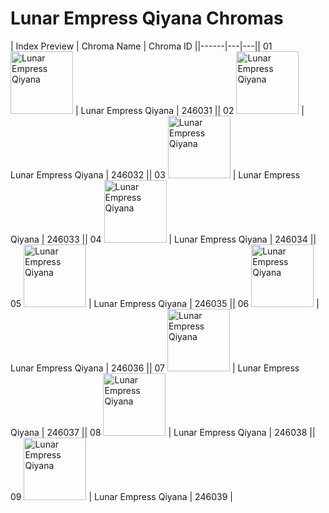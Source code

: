# Lunar Empress Qiyana Chromas

| Index  Preview | Chroma Name | Chroma ID ||------|---|---|| 01  <img src='https://raw.communitydragon.org/latest/plugins/rcp-be-lol-game-data/global/default/v1/champion-chroma-images/246/246031.png' alt='Lunar Empress Qiyana' width='100'> | Lunar Empress Qiyana | 246031 || 02  <img src='https://raw.communitydragon.org/latest/plugins/rcp-be-lol-game-data/global/default/v1/champion-chroma-images/246/246032.png' alt='Lunar Empress Qiyana' width='100'> | Lunar Empress Qiyana | 246032 || 03  <img src='https://raw.communitydragon.org/latest/plugins/rcp-be-lol-game-data/global/default/v1/champion-chroma-images/246/246033.png' alt='Lunar Empress Qiyana' width='100'> | Lunar Empress Qiyana | 246033 || 04  <img src='https://raw.communitydragon.org/latest/plugins/rcp-be-lol-game-data/global/default/v1/champion-chroma-images/246/246034.png' alt='Lunar Empress Qiyana' width='100'> | Lunar Empress Qiyana | 246034 || 05  <img src='https://raw.communitydragon.org/latest/plugins/rcp-be-lol-game-data/global/default/v1/champion-chroma-images/246/246035.png' alt='Lunar Empress Qiyana' width='100'> | Lunar Empress Qiyana | 246035 || 06  <img src='https://raw.communitydragon.org/latest/plugins/rcp-be-lol-game-data/global/default/v1/champion-chroma-images/246/246036.png' alt='Lunar Empress Qiyana' width='100'> | Lunar Empress Qiyana | 246036 || 07  <img src='https://raw.communitydragon.org/latest/plugins/rcp-be-lol-game-data/global/default/v1/champion-chroma-images/246/246037.png' alt='Lunar Empress Qiyana' width='100'> | Lunar Empress Qiyana | 246037 || 08  <img src='https://raw.communitydragon.org/latest/plugins/rcp-be-lol-game-data/global/default/v1/champion-chroma-images/246/246038.png' alt='Lunar Empress Qiyana' width='100'> | Lunar Empress Qiyana | 246038 || 09  <img src='https://raw.communitydragon.org/latest/plugins/rcp-be-lol-game-data/global/default/v1/champion-chroma-images/246/246039.png' alt='Lunar Empress Qiyana' width='100'> | Lunar Empress Qiyana | 246039 |